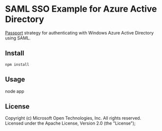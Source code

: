 # SAML SSO Example  for Azure Active Directory

[Passport](http://passportjs.org/) strategy for authenticating with Windows Azure Active Directory using SAML. 

## Install

	npm install

## Usage

node app



## License
Copyright (c) Microsoft Open Technologies, Inc.  All rights reserved. Licensed under the Apache License, Version 2.0 (the "License"); 
